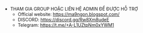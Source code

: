 - THAM GIA GROUP HOẶC LIÊN HỆ ADMIN ĐỂ ĐƯỢC HỖ TRỢ
  - Official website: https://ma9ngon.blogspot.com/
  - DISCORD: https://discord.gg/Rw8Xm8udeE
  - Telegram: https://t.me/+A-L1UZtpNm0xYWM1
